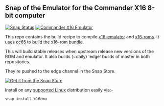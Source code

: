 
## Snap of the Emulator for the Commander X16 8-bit computer

[![Snap Status](https://build.snapcraft.io/badge/popey/x16emu-snap.svg)](https://build.snapcraft.io/user/popey/x16emu-snap) [![Commander X16 Emulator](https://snapcraft.io/x16emu/badge.svg)](https://snapcraft.io/x16emu)

This repo contains the build recipe to compile [x16-emulator](https://github.com/commanderx16/x16-emulator) and [x16-roms](https://github.com/commanderx16/x16-rom.git). It uses [cc65](https://github.com/cc65/cc65) to build the x16-rom bundle.

This will build stable releases when upstream release new versions of the ROM and emulator. It also builds (~daily) 'edge' builds of master in both repositories. 

They're pushed to the edge channel in the Snap Store. 

[![Get it from the Snap Store](https://snapcraft.io/static/images/badges/en/snap-store-black.svg)](https://snapcraft.io/x16emu)

Install on any [supported Linux](https://snapcraft.io/docs/installing-snapd) distribution easily via:-

`snap install x16emu`


